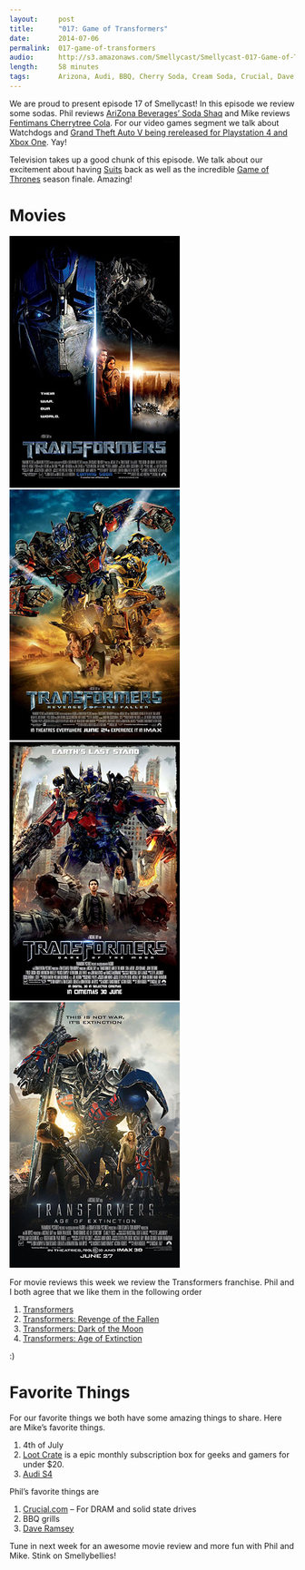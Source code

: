 ```yaml
---
layout:		post
title:		"017: Game of Transformers"
date:		2014-07-06
permalink:	017-game-of-transformers
audio:		http://s3.amazonaws.com/Smellycast/Smellycast-017-Game-of-Transformers.mp3
length:		58 minutes
tags:		Arizona, Audi, BBQ, Cherry Soda, Cream Soda, Crucial, Dave Ramsey, Favorite Things, Fentimans, finale, Game of Thrones, Games, Grills, GTA, Loot Crate, Michael Bay, Movies, RAM, Reviews, S4, Soda, Suits, Transformers, UVU, Watchdogs, Xbox One
---
```


We are proud to present episode 17 of Smellycast! In this episode we review some sodas. Phil reviews [AriZona Beverages’ Soda Shaq](http://www.drinksodashaq.com/) and Mike reviews [Fentimans Cherrytree Cola](http://www.drinkfentimans.com/#!cherrytree-cola/c1m57). For our video games segment we talk about Watchdogs and [Grand Theft Auto V being rereleased for Playstation 4 and Xbox One](http://www.rockstargames.com/newswire/article/52261/Grand-Theft-Auto-V-Coming-this-Fall-to-PlayStation-4-Xbox). Yay!

Television takes up a good chunk of this episode. We talk about our excitement about having [Suits](http://www.usanetwork.com/suits) back as well as the incredible [Game of Thrones](http://www.usanetwork.com/suits) season finale. Amazing!

# Movies

<div class="row">
	<div class="quarter">
		<a href="http://www.imdb.com/title/tt0418279/" target="_blank">
			<img src="/images/episodes/017/transformers1.jpg" alt="Transformers">
		</a>
	</div>
	<div class="quarter">
		<a href="http://www.imdb.com/title/tt1055369/" target="_blank">
			<img src="/images/episodes/017/transformers2.jpg" alt="Transformers: Revenge of the Fallen">
		</a>
	</div>
	<div class="quarter">
		<a href="http://www.imdb.com/title/tt1399103/" target="_blank">
			<img src="/images/episodes/017/transformers3.jpg" alt="Transformers: Dark of the Moon">
		</a>
	</div>
	<div class="quarter">
		<a href="http://www.imdb.com/title/tt2109248/" target="_blank">
			<img src="/images/episodes/017/transformers4.jpg" alt="Transformers: Age of Extinction">
		</a>
	</div>
</div>

For movie reviews this week we review the Transformers franchise. Phil and I both agree that we like them in the following order

1. [Transformers](http://www.imdb.com/title/tt0418279/)
2. [Transformers: Revenge of the Fallen](http://www.imdb.com/title/tt1055369/)
3. [Transformers: Dark of the Moon](http://www.imdb.com/title/tt1399103/)
4. [Transformers: Age of Extinction](http://www.imdb.com/title/tt2109248/)

:)

# Favorite Things

For our favorite things we both have some amazing things to share. Here are Mike’s favorite things.

1. 4th of July
2. [Loot Crate](http://www.lootcrate.com/) is a epic monthly subscription box for geeks and gamers for under $20.
3. [Audi S4](http://www.audiusa.com/models/audi-s4)

Phil’s favorite things are

1. [Crucial.com](http://www.crucial.com/) – For DRAM and solid state drives
2. BBQ grills
3. [Dave Ramsey](http://www.daveramsey.com/home/)

Tune in next week for an awesome movie review and more fun with Phil and Mike. Stink on Smellybellies!

